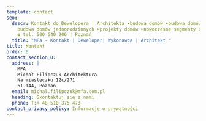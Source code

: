 ```yaml
---
template: contact
seo:
  descr: Kontakt do Dewelopera | Architekta ➤budowa domów ➤budowa domów pod klucz➤
    budowa domów jednorodzinnych ➤projekty domów ➤nowoczesne segmenty bliźniaka
    ☎ tel. 500 640 206 | Poznań
  title: "MFA - Kontakt | Deweloper| Wykonawca | Architekt "
title: Kontakt
order: 6
contact_section_0:
  address: |
    MFA
    Michał Filipczuk Architektura
    Na miasteczku 12c/271
    61-144, Poznań
  email: michal.filipczuk@mfa.com.pl
  heading: Skontaktuj się z nami
  phone: T:+ 48 510 375 473
contact_privacy_policy: Informacje o prywatności
---
```

